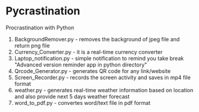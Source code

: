 # Pycrastination
Procrastination with Python

1. BackgroundRemover.py - removes the background of jpeg file and return png file
2. Currency_Converter.py - it is a real-time currency converter
3. Laptop_notification.py - simple notification to remind you take break "Advanced version reminder app in python directory"
4. Qrcode_Generator.py - generates QR code for any link/website
5. Screen_Recorder.py - records the screen activity and saves in mp4 file format
6. weather.py - generates real-time weather information based on location and also provide next 5 days weather forecast
7. word_to_pdf.py - convertes word/text file in pdf format
